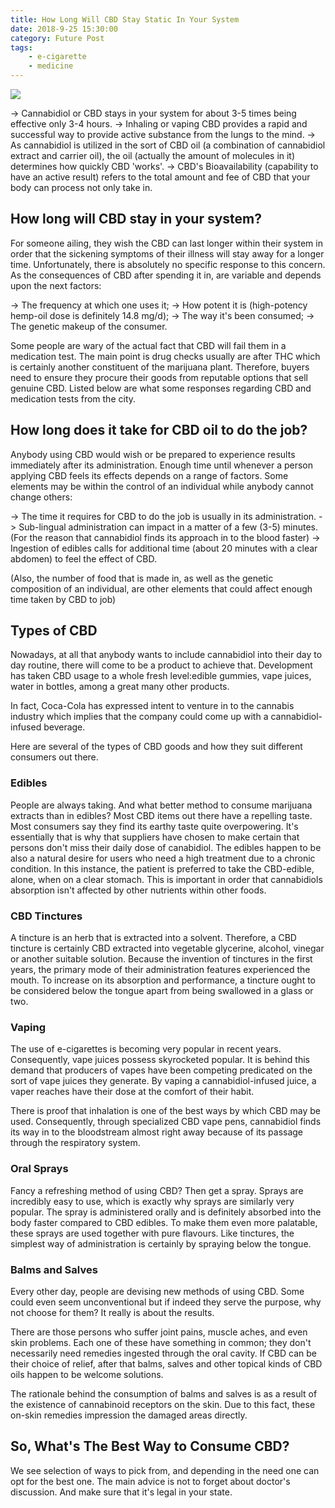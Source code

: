 ```yaml
---
title: How Long Will CBD Stay Static In Your System
date: 2018-9-25 15:30:00
category: Future Post
tags:
	- e-cigarette
	- medicine
---
```


![](/images/7.jpg)

-> Cannabidiol or CBD stays in your system for about 3-5 times being effective only 3-4 hours. 
-> Inhaling or vaping CBD provides a rapid and successful way to provide active substance from the lungs to the mind.
-> As cannabidiol is utilized in the sort of CBD oil (a combination of cannabidiol extract and carrier oil), the oil (actually the amount of molecules in it) determines how quickly CBD 'works'.
-> CBD's Bioavailability (capability to have an active result) refers to the total amount and fee of CBD that your body can process not only take in.

## How long will CBD stay in your system?

For someone ailing, they wish the CBD can last longer within their system in order that the sickening symptoms of their illness will stay away for a longer time. Unfortunately, there is absolutely no specific response to this concern. As the consequences of CBD after spending it in, are variable and depends upon the next factors:

-> The frequency at which one uses it;
-> How potent it is (high-potency hemp-oil dose is definitely 14.8 mg/d);
-> The way it's been consumed;
-> The genetic makeup of the consumer.
 
<!-- more -->

Some people are wary of the actual fact that CBD will fail them in a medication test. The main point is drug checks usually are after THC which is certainly another constituent of the marijuana plant. Therefore, buyers need to ensure they procure their goods from reputable options that sell genuine CBD. Listed below are what some responses regarding CBD and medication tests from the city.

## How long does it take for CBD oil to do the job?

Anybody using CBD would wish or be prepared to experience results immediately after its administration.  Enough time until whenever a person applying CBD feels its effects depends on a range of factors. Some elements may be within the control of an individual while anybody cannot change others:

-> The time it requires for CBD to do the job is usually in its administration.
-> Sub-lingual administration can impact in a matter of a few (3-5) minutes.
(For the reason that cannabidiol finds its approach in to the blood faster)
-> Ingestion of edibles calls for additional time (about 20 minutes with a clear abdomen) to feel the effect of CBD.

(Also, the number of food that is made in, as well as the genetic composition of an individual, are other elements that could affect enough time taken by CBD to job)

## Types of CBD

Nowadays, at all that anybody wants to include cannabidiol into their day to day routine, there will come to be a product to achieve that. Development has taken CBD usage to a whole fresh level:edible gummies, vape juices, water in bottles, among a great many other products.

In fact, Coca-Cola has expressed intent to venture in to the cannabis industry which implies that the company could come up with a cannabidiol-infused beverage.

Here are several of the types of CBD goods and how they suit different consumers out there.

### Edibles

People are always taking. And what better method to consume marijuana extracts than in edibles? Most CBD items out there have a repelling taste. Most consumers say they find its earthy taste quite overpowering. It's essentially that is why that suppliers have chosen to make certain that persons don't miss their daily dose of canabidiol. The edibles happen to be also a natural desire for users who need a high treatment due to a chronic condition. In this instance, the patient is preferred to take the CBD-edible, alone, when on a clear stomach. This is important in order that cannabidiols absorption isn't affected by other nutrients within other foods.

### CBD Tinctures

A tincture is an herb that is extracted into a solvent. Therefore, a CBD tincture is certainly CBD extracted into vegetable glycerine, alcohol, vinegar or another suitable solution. Because the invention of tinctures in the first years, the primary mode of their administration features experienced the mouth. To increase on its absorption and performance, a tincture ought to be considered below the tongue apart from being swallowed in a glass or two.

### Vaping

The use of e-cigarettes is becoming very popular in recent years. Consequently, vape juices possess skyrocketed popular. It is behind this demand that producers of vapes have been competing predicated on the sort of vape juices they generate. By vaping a cannabidiol-infused juice, a vaper reaches have their dose at the comfort of their habit.

There is proof that inhalation is one of the best ways by which CBD may be used. Consequently, through specialized CBD vape pens, cannabidiol finds its way in to the bloodstream almost right away because of its passage through the respiratory system.

### Oral Sprays

Fancy a refreshing method of using CBD? Then get a spray. Sprays are incredibly easy to use, which is exactly why sprays are similarly very popular. The spray is administered orally and is definitely absorbed into the body faster compared to CBD edibles. To make them even more palatable, these sprays are used together with pure flavours. Like tinctures, the simplest way of administration is certainly by spraying below the tongue.

### Balms and Salves

Every other day, people are devising new methods of using CBD. Some could even seem unconventional but if indeed they serve the purpose, why not choose for them? It really is about the results.

There are those persons who suffer joint pains, muscle aches, and even skin problems. Each one of these have something in common; they don't necessarily need remedies ingested through the oral cavity. If CBD can be their choice of relief, after that balms, salves and other topical kinds of CBD oils happen to be welcome solutions.

The rationale behind the consumption of balms and salves is as a result of the existence of cannabinoid receptors on the skin. Due to this fact, these on-skin remedies impression the damaged areas directly.

## So, What's The Best Way to Consume CBD?

We see selection of ways to pick from, and depending in the need one can opt for the best one. The main advice is not to forget about doctor's discussion. And make sure that it's legal in your state.